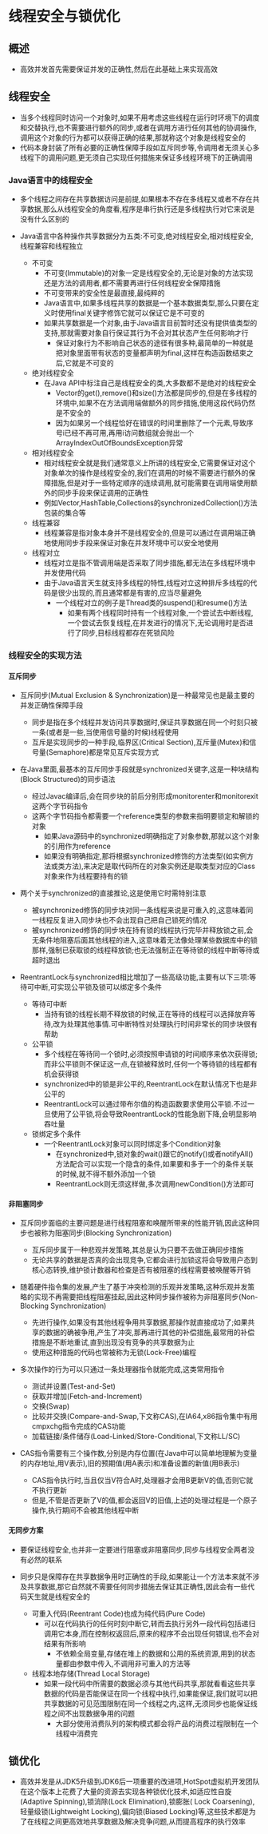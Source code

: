 # 线程安全与锁优化

## 概述

- 高效并发首先需要保证并发的正确性,然后在此基础上来实现高效

## 线程安全

- 当多个线程同时访问一个对象时,如果不用考虑这些线程在运行时环境下的调度和交替执行,也不需要进行额外的同步,或者在调用方进行任何其他的协调操作,调用这个对象的行为都可以获得正确的结果,那就称这个对象是线程安全的
- 代码本身封装了所有必要的正确性保障手段如互斥同步等,令调用者无须关心多线程下的调用问题,更无须自己实现任何措施来保证多线程环境下的正确调用

### Java语言中的线程安全

- 多个线程之间存在共享数据访问是前提,如果根本不存在多线程又或者不存在共享数据,那么从线程安全的角度看,程序是串行执行还是多线程执行对它来说是没有什么区别的

- Java语言中各种操作共享数据分为五类:不可变,绝对线程安全,相对线程安全,线程兼容和线程独立
    - 不可变
        - 不可变(Immutable)的对象一定是线程安全的,无论是对象的方法实现还是方法的调用者,都不需要再进行任何线程安全保障措施
        - 不可变带来的安全性是最直接,最纯粹的
        - Java语言中,如果多线程共享的数据是一个基本数据类型,那么只要在定义时使用final关键字修饰它就可以保证它是不可变的
        - 如果共享数据是一个对象,由于Java语言目前暂时还没有提供值类型的支持,那就需要对象自行保证其行为不会对其状态产生任何影响才行
            - 保证对象行为不影响自己状态的途径有很多种,最简单的一种就是把对象里面带有状态的变量都声明为final,这样在构造函数结束之后,它就是不可变的
    - 绝对线程安全
        - 在Java API中标注自己是线程安全的类,大多数都不是绝对的线程安全
            - Vector的get(),remove()和size()方法都是同步的,但是在多线程的环境中,如果不在方法调用端做额外的同步措施,使用这段代码仍然是不安全的
            - 因为如果另一个线程恰好在错误的时间里删除了一个元素,导致序号i已经不再可用,再用i访问数组就会抛出一个ArrayIndexOutOfBoundsException异常
    - 相对线程安全
        - 相对线程安全就是我们通常意义上所讲的线程安全,它需要保证对这个对象单次的操作是线程安全的,我们在调用的时候不需要进行额外的保障措施,但是对于一些特定顺序的连续调用,就可能需要在调用端使用额外的同步手段来保证调用的正确性
        - 例如Vector,HashTable,Collections的synchronizedCollection()方法包装的集合等
    - 线程兼容
        - 线程兼容是指对象本身并不是线程安全的,但是可以通过在调用端正确地使用同步手段来保证对象在并发环境中可以安全地使用
    - 线程对立
        - 线程对立是指不管调用端是否采取了同步措施,都无法在多线程环境中并发使用代码
        - 由于Java语言天生就支持多线程的特性,线程对立这种排斥多线程的代码是很少出现的,而且通常都是有害的,应当尽量避免
            - 一个线程对立的例子是Thread类的suspend()和resume()方法
                - 如果有两个线程同时持有一个线程对象,一个尝试去中断线程,一个尝试去恢复线程,在并发进行的情况下,无论调用时是否进行了同步,目标线程都存在死锁风险

### 线程安全的实现方法

#### 互斥同步

- 互斥同步(Mutual Exclusion & Synchronization)是一种最常见也是最主要的并发正确性保障手段
    - 同步是指在多个线程并发访问共享数据时,保证共享数据在同一个时刻只被一条(或者是一些,当使用信号量的时候)线程使用
    - 互斥是实现同步的一种手段,临界区(Critical Section),互斥量(Mutex)和信号量(Semaphore)都是常见互斥实现方式

- 在Java里面,最基本的互斥同步手段就是synchronized关键字,这是一种块结构(Block Structured)的同步语法
    - 经过Javac编译后,会在同步块的前后分别形成monitorenter和monitorexit这两个字节码指令
    - 这两个字节码指令都需要一个reference类型的参数来指明要锁定和解锁的对象
        - 如果Java源码中的synchronized明确指定了对象参数,那就以这个对象的引用作为reference
        - 如果没有明确指定,那将根据synchronized修饰的方法类型(如实例方法或类方法),来决定是取代码所在的对象实例还是取类型对应的Class对象来作为线程要持有的锁

- 两个关于synchronized的直接推论,这是使用它时需特别注意
    - 被synchronized修饰的同步块对同一条线程来说是可重入的,这意味着同一线程反复进入同步块也不会出现自己把自己锁死的情况
    - 被synchronized修饰的同步块在持有锁的线程执行完毕并释放锁之前,会无条件地阻塞后面其他线程的进入,这意味着无法像处理某些数据库中的锁那样,强制已获取锁的线程释放锁;也无法强制正在等待锁的线程中断等待或超时退出


- ReentrantLock与synchronized相比增加了一些高级功能,主要有以下三项:等待可中断,可实现公平锁及锁可以绑定多个条件
    - 等待可中断
        - 当持有锁的线程长期不释放锁的时候,正在等待的线程可以选择放弃等待,改为处理其他事情.可中断特性对处理执行时间非常长的同步块很有帮助
    - 公平锁
        - 多个线程在等待同一个锁时,必须按照申请锁的时间顺序来依次获得锁;而非公平锁则不保证这一点,在锁被释放时,任何一个等待锁的线程都有机会获得锁
        - synchronized中的锁是非公平的,ReentrantLock在默认情况下也是非公平的
        - ReentrantLock可以通过带布尔值的构造函数要求使用公平锁.不过一旦使用了公平锁,将会导致ReentrantLock的性能急剧下降,会明显影响吞吐量
    - 锁绑定多个条件
        - 一个ReentrantLock对象可以同时绑定多个Condition对象
            - 在synchronized中,锁对象的wait()跟它的notify()或者notifyAll()方法配合可以实现一个隐含的条件,如果要和多于一个的条件关联的时候,就不得不额外添加一个锁
            - ReentrantLock则无须这样做,多次调用newCondition()方法即可

#### 非阻塞同步

- 互斥同步面临的主要问题是进行线程阻塞和唤醒所带来的性能开销,因此这种同步也被称为阻塞同步(Blocking Synchronization)
    - 互斥同步属于一种悲观并发策略,其总是认为只要不去做正确同步措施
    - 无论共享的数据是否真的会出现竞争,它都会进行加锁这将会导致用户态到核心态转换,维护锁计数器和检查是否有被阻塞的线程需要被唤醒等开销

- 随着硬件指令集的发展,产生了基于冲突检测的乐观并发策略,这种乐观并发策略的实现不再需要把线程阻塞挂起,因此这种同步操作被称为非阻塞同步(Non-Blocking Synchronization)
    - 先进行操作,如果没有其他线程争用共享数据,那操作就直接成功了;如果共享的数据的确被争用,产生了冲突,那再进行其他的补偿措施,最常用的补偿措施是不断地重试,直到出现没有竞争的共享数据为止
    - 使用这种措施的代码也常被称为无锁(Lock-Free)编程

- 多次操作的行为可以只通过一条处理器指令就能完成,这类常用指令
    - 测试并设置(Test-and-Set)
    - 获取并增加(Fetch-and-Increment)
    - 交换(Swap)
    - 比较并交换(Compare-and-Swap,下文称CAS),在IA64,x86指令集中有用cmpxchg指令完成的CAS功能
    - 加载链接/条件储存(Load-Linked/Store-Conditional,下文称LL/SC)


- CAS指令需要有三个操作数,分别是内存位置(在Java中可以简单地理解为变量的内存地址,用V表示),旧的预期值(用A表示)和准备设置的新值(用B表示)
    - CAS指令执行时,当且仅当V符合A时,处理器才会用B更新V的值,否则它就不执行更新
    - 但是,不管是否更新了V的值,都会返回V的旧值,上述的处理过程是一个原子操作,执行期间不会被其他线程中断

#### 无同步方案

- 要保证线程安全,也并非一定要进行阻塞或非阻塞同步,同步与线程安全两者没有必然的联系

- 同步只是保障存在共享数据争用时正确性的手段,如果能让一个方法本来就不涉及共享数据,那它自然就不需要任何同步措施去保证其正确性,因此会有一些代码天生就是线程安全的
    - 可重入代码(Reentrant Code)也成为纯代码(Pure Code)
        - 可以在代码执行的任何时刻中断它,转而去执行另外一段代码包括递归调用它本身,而在控制权返回后,原来的程序不会出现任何错误,也不会对结果有所影响
            - 不依赖全局变量,存储在堆上的数据和公用的系统资源,用到的状态量都由参数中传入,不调用非可重入的方法等
    - 线程本地存储(Thread Local Storage)
        - 如果一段代码中所需要的数据必须与其他代码共享,那就看看这些共享数据的代码是否能保证在同一个线程中执行,如果能保证,我们就可以把共享数据的可见范围限制在同一个线程之内,这样,无须同步也能保证线程之间不出现数据争用的问题
            - 大部分使用消费队列的架构模式都会将产品的消费过程限制在一个线程中消费完

## 锁优化

- 高效并发是从JDK5升级到JDK6后一项重要的改进项,HotSpot虚拟机开发团队在这个版本上花费了大量的资源去实现各种锁优化技术,如适应性自旋(Adaptive Spinning),锁消除(Lock Elimination),锁膨胀(
  Lock Coarsening),轻量级锁(Lightweight Locking),偏向锁(Biased Locking)等,这些技术都是为了在线程之间更高效地共享数据及解决竞争问题,从而提高程序的执行效率












